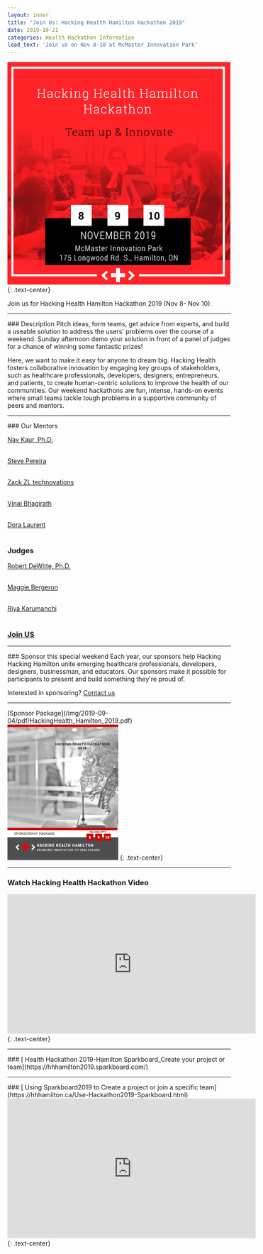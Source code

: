 ```yaml
---
layout: inner
title: "Join Us: Hacking Health Hamilton Hackathon 2019"
date: 2019-10-21
categories: Health Hackathon Information
lead_text: 'Join us on Nov 8-10 at McMaster Innovation Park'
---
```

![Lauren](/img/2019-09-04/hackathon2019_2.png)
{: .text-center}

Join us for Hacking Health Hamilton Hackathon 2019 (Nov 8- Nov 10).
<hr>
### Description
Pitch ideas, form teams, get advice from experts, and build a useable solution to address the users' problems over the course of a weekend. Sunday afternoon demo your solution in front of a panel of judges for a chance of winning some fantastic prizes! 

Here, we want to make it easy for anyone to dream big. Hacking Health fosters collaborative innovation by engaging key groups of stakeholders, such as healthcare professionals, developers, designers, entrepreneurs, and patients, to create human-centric solutions to improve the health of our communities. Our weekend hackathons are fun, intense, hands-on events where small teams tackle tough problems in a supportive community of peers and mentors.
<hr>
### Our Mentors

[Nav Kaur, Ph.D.](https://www.linkedin.com/in/navkaur25/?originalSubdomain=ca)
<br><br>

[Steve Pereira](https://www.linkedin.com/in/devopsto?originalSubdomain=ca)
<br><br>

[Zack ZL technovations](https://www.linkedin.com/in/zackmuqtadir/?originalSubdomain=ca)
<br><br>

[Vinai Bhagirath](https://www.linkedin.com/in/vinai-bhagirath-a159274a/?originalSubdomain=ca)
<br><br>

[Dora Laurent](https://www.linkedin.com/in/dora-laurent-6ba473110/?trk=pub-pbmap&originalSubdomain=ca)
<br><br>


### Judges

[Robert DeWitte, Ph.D.](https://www.linkedin.com/in/robert-dewitte/)
<br><br>

[Maggie Bergeron](https://www.linkedin.com/in/maggiebergeron/)
<br><br>

[Riya Karumanchi](http://mysmartcane.ca/)
<br><br>

### [Join US](https://www.eventbrite.ca/e/hacking-health-hamilton-hackathon-2019-tickets-60104994657)
<hr>
### Sponsor this special weekend
Each year, our sponsors help Hacking Hacking Hamilton unite emerging healthcare professionals, developers, designers, businessman, and educators. Our sponsors make it possible for participants to present and build something they're proud of.

Interested in sponsoring? <a href="mailto:hamilton@hackinghealth.ca">Contact us</a>
<hr>
[Sponsor Package](/img/2019-09-04/pdf/HackingHealth_Hamilton_2019.pdf)


<img src="/img/2019-09-04/sponsor_package_2019.png" alt="Sponsor Package" width="250"/>
{: .text-center}
<hr>


### Watch Hacking Health Hackathon Video
<iframe width="560" height="315" src="https://www.youtube.com/embed/TdkY9Dgie6A" frameborder="0" allow="accelerometer; autoplay; encrypted-media; gyroscope; picture-in-picture" allowfullscreen></iframe>
{: .text-center}

<hr>
### [ Health Hackathon 2019-Hamilton Sparkboard_Create your project or team](https://hhhamilton2019.sparkboard.com/)
<hr>
### [ Using Sparkboard2019 to Create a project or join a specific team](https://hhhamilton.ca/Use-Hackathon2019-Sparkboard.html)
<iframe width="560" height="315" src="https://play.vidyard.com/zFvtSR46HNYnbef3y8p7Ha?disable_analytics=0&amp;preload=auto&amp;controller=hubs&amp;action=show&amp;type=inline&amp;v=4.2.16&amp;disable_popouts=1" frameborder="0" allow="accelerometer; autoplay; encrypted-media; gyroscope; picture-in-picture" allowfullscreen></iframe>
{: .text-center}




